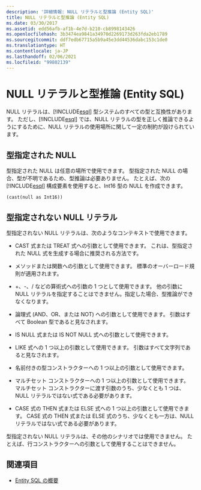```yaml
---
description: '詳細情報: NULL リテラルと型推論 (Entity SQL)'
title: NULL リテラルと型推論 (Entity SQL)
ms.date: 03/30/2017
ms.assetid: edd56afb-af1b-4e7d-b210-cb8998143426
ms.openlocfilehash: 3b3474ea9841a34970d2269173d263fda2eb1789
ms.sourcegitcommit: ddf7edb67715a5b9a45e3dd44536dabc153c1de0
ms.translationtype: HT
ms.contentlocale: ja-JP
ms.lasthandoff: 02/06/2021
ms.locfileid: "99802139"
---
```

# <a name="null-literals-and-type-inference-entity-sql"></a>NULL リテラルと型推論 (Entity SQL)

NULL リテラルは、[!INCLUDE[esql](../../../../../../includes/esql-md.md)] 型システムのすべての型と互換性があります。 ただし、[!INCLUDE[esql](../../../../../../includes/esql-md.md)] では、NULL リテラルの型を正しく推論できるようにするために、NULL リテラルの使用場所に関して一定の制約が設けられています。  
  
## <a name="typed-nulls"></a>型指定された NULL  

 型指定された NULL は任意の場所で使用できます。 型指定された NULL の場合、型が不明であるため、型推論は必要ありません。 たとえば、次の [!INCLUDE[esql](../../../../../../includes/esql-md.md)] 構成要素を使用すると、Int16 型の NULL を作成できます。  
  
 `(cast(null as Int16))`  
  
## <a name="free-floating-null-literals"></a>型指定されない NULL リテラル  

 型指定されない NULL リテラルは、次のようなコンテキストで使用できます。  
  
- CAST 式または TREAT 式への引数として使用できます。 これは、型指定された NULL 式を生成する場合に推奨される方法です。  
  
- メソッドまたは関数への引数として使用できます。 標準のオーバーロード規則が適用されます。  
  
- +、-、/ などの算術式への引数の 1 つとして使用できます。 他の引数に NULL リテラルを指定することはできません。指定した場合、型推論ができなくなります。  
  
- 論理式 (AND、OR、または NOT) への引数として使用できます。 引数はすべて Boolean 型であると見なされます。  
  
- IS NULL 式または IS NOT NULL 式への引数として使用できます。  
  
- LIKE 式への 1 つ以上の引数として使用できます。 引数はすべて文字列であると見なされます。  
  
- 名前付きの型コンストラクターへの 1 つ以上の引数として使用できます。  
  
- マルチセット コンストラクターへの 1 つ以上の引数として使用できます。 マルチセット コンストラクターに渡す引数のうち、少なくとも 1 つは、NULL リテラルではない式である必要があります。  
  
- CASE 式の THEN 式または ELSE 式への 1 つ以上の引数として使用できます。 CASE 式の THEN 式または ELSE 式のうち、少なくとも一方は、NULL リテラルではない式である必要があります。  
  
 型指定されない NULL リテラルは、その他のシナリオでは使用できません。 たとえば、行コンストラクターへの引数として使用することはできません。  
  
## <a name="see-also"></a>関連項目

- [Entity SQL の概要](entity-sql-overview.md)

